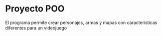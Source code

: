 # Proyecto POO
El programa permite crear personajes, armas y mapas con caracteristicas diferentes para un videojuego
